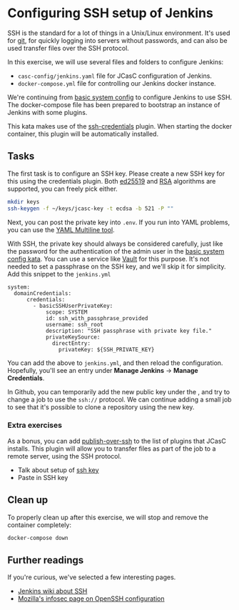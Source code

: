 # Configuring SSH setup of Jenkins

SSH is the standard for a lot of things in a Unix/Linux environment. It's used
for [git](https://git-scm.com/), for quickly logging into servers without
passwords, and can also be used transfer files over the SSH protocol.

In this exercise, we will use several files and folders to configure Jenkins:

* `casc-config/jenkins.yaml` file for JCasC configuration of Jenkins.
* `docker-compose.yml` file for controlling our Jenkins docker instance.

We're continuing from [basic system config](../basic-system-config/README.md)
to configure Jenkins to use SSH. The docker-compose file has been prepared to
bootstrap an instance of Jenkins with some plugins.

This kata makes use of the
[ssh-credentials](https://plugins.jenkins.io/ssh-credentials/) plugin. When
starting the docker container, this plugin will be automatically installed.

## Tasks

The first task is to configure an SSH key. Please create a new SSH key for this
using the credentials plugin. Both [ed25519](https://ed25519.cr.yp.to/) and
[RSA](https://en.wikipedia.org/wiki/RSA_(cryptosystem)) algorithms are supported,
you can freely pick either.

```bash
mkdir keys
ssh-keygen -f ~/keys/jcasc-key -t ecdsa -b 521 -P ""
```

Next, you can post the private key into `.env`. If you run into YAML problems,
you can use the [YAML Multiline tool](https://yaml-multiline.info/).

With SSH, the private key should always be considered carefully, just like the
password for the authentication of the admin user in the [basic system config
kata](../basic-system-config/README.md). You can use a service like
[Vault](https://www.vaultproject.io/) for this purpose. It's not needed to set
a passphrase on the SSH key, and we'll skip it for simplicity. Add this snippet
to the `jenkins.yml`

```
system:
  domainCredentials:
      credentials:
        - basicSSHUserPrivateKey:
            scope: SYSTEM
            id: ssh_with_passphrase_provided
            username: ssh_root
            description: "SSH passphrase with private key file."
            privateKeySource:
              directEntry:
                privateKey: ${SSH_PRIVATE_KEY}

```

You can add the above to `jenkins.yml`, and then reload the
configuration. Hopefully, you'll see an entry under **Manage Jenkins** ->
**Manage Credentials**.

In Github, you can temporarily add the new public key under the , and try to
change a job to use the `ssh://` protocol. We can continue adding a small
job to see that it's possible to clone a repository using the new key.

### Extra exercises

As a bonus, you can add
[publish-over-ssh](https://plugins.jenkins.io/publish-over-ssh/) to the list of
plugins that JCasC installs. This plugin will allow you to transfer files as
part of the job to a remote server, using the SSH protocol.

* Talk about setup of [ssh key](https://help.github.com/en/github/authenticating-to-github/connecting-to-github-with-ssh)
* Paste in SSH key

## Clean up

To properly clean up after this exercise, we will stop and remove the container completely:

```bash
docker-compose down
```

## Further readings

If you're curious, we've selected a few interesting pages.

* [Jenkins wiki about SSH](https://wiki.jenkins.io/display/JENKINS/Jenkins+SSH)
* [Mozilla's infosec page on OpenSSH configuration](https://infosec.mozilla.org/guidelines/openssh.html)
